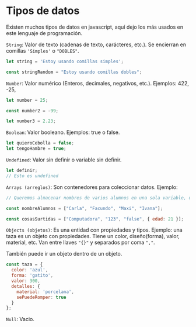 # **Tipos de datos**

Existen muchos tipos de datos en javascript, aquí dejo los más usados en este lenguaje de programación.

`String`: Valor de texto (cadenas de texto, carácteres, etc.). Se encierran en comillas `'Simples'` o `"DOBLES"`.

~~~js
let string = 'Estoy usando comillas simples';

const stringRandom = "Estoy usando comillas dobles";
~~~

`Number`: Valor numérico (Enteros, decimales, negativos, etc.). Ejemplos: 422, -25,

~~~js
let number = 25;

const number2 = -99;

let number3 = 2.23;
~~~

`Boolean`: Valor booleano. Ejemplos: true o false.

~~~js
let quieroCebolla = false;
let tengoHambre = true;
~~~

`Undefined`: Valor sin definir o variable sin definir.

~~~js
let definir;
// Esto es undefined
~~~

`Arrays (arreglos)`: Son contenedores para coleccionar datos. Ejemplo:

~~~js
// Queremos almacenar nombres de varios alumnos en una sola variable, usamos array.

const nombreAlumnos = ["Carla", "Facundo", "Maxi", "Ivana"];

const cosasSurtidas = ["Computadora", "123", "false", { edad: 21 }];
~~~

`Objects (objetos)`: Es una entidad con propiedades y tipos. Ejemplo: una taza es un objeto con propiedades. Tiene un color, diseño(forma), valor, material, etc. Van entre llaves `"{}"` y separados por coma `","`.

También puede ir un objeto dentro de un objeto.

~~~js
const taza = {
  color: 'azul',
  forma: 'gatito',
  valor: 300,
  detalles: {
    material: 'porcelana',
    sePuedeRomper: true
  }
};
~~~

`Null`: Vacio.